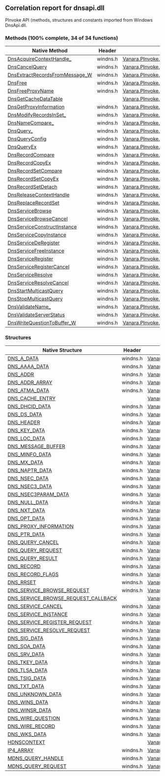 ## Correlation report for dnsapi.dll  
PInvoke API (methods, structures and constants imported from Windows DnsApi.dll.

### Methods (100% complete, 34 of 34 functions)  
Native Method | Header | Managed Method  
--- | --- | ---  
[DnsAcquireContextHandle_](https://www.google.com/search?num=5&q=DnsAcquireContextHandle_A+site%3Adocs.microsoft.com) | windns.h | [Vanara.PInvoke.DnsApi.DnsAcquireContextHandle](https://github.com/dahall/Vanara/search?l=C%23&q=DnsAcquireContextHandle)  
[DnsCancelQuery](https://www.google.com/search?num=5&q=DnsCancelQuery+site%3Adocs.microsoft.com) | windns.h | [Vanara.PInvoke.DnsApi.DnsCancelQuery](https://github.com/dahall/Vanara/search?l=C%23&q=DnsCancelQuery)  
[DnsExtractRecordsFromMessage_W](https://www.google.com/search?num=5&q=DnsExtractRecordsFromMessage_W+site%3Adocs.microsoft.com) | windns.h | [Vanara.PInvoke.DnsApi.DnsExtractRecordsFromMessage](https://github.com/dahall/Vanara/search?l=C%23&q=DnsExtractRecordsFromMessage)  
[DnsFree](https://www.google.com/search?num=5&q=DnsFree+site%3Adocs.microsoft.com) | windns.h | [Vanara.PInvoke.DnsApi.DnsFree](https://github.com/dahall/Vanara/search?l=C%23&q=DnsFree)  
[DnsFreeProxyName](https://www.google.com/search?num=5&q=DnsFreeProxyName+site%3Adocs.microsoft.com) | windns.h | [Vanara.PInvoke.DnsApi.DnsFreeProxyName](https://github.com/dahall/Vanara/search?l=C%23&q=DnsFreeProxyName)  
[DnsGetCacheDataTable](https://www.google.com/search?num=5&q=DnsGetCacheDataTable+site%3Adocs.microsoft.com) |  | [Vanara.PInvoke.DnsApi.DnsGetCacheDataTable](https://github.com/dahall/Vanara/search?l=C%23&q=DnsGetCacheDataTable)  
[DnsGetProxyInformation](https://www.google.com/search?num=5&q=DnsGetProxyInformation+site%3Adocs.microsoft.com) | windns.h | [Vanara.PInvoke.DnsApi.DnsGetProxyInformation](https://github.com/dahall/Vanara/search?l=C%23&q=DnsGetProxyInformation)  
[DnsModifyRecordsInSet_](https://www.google.com/search?num=5&q=DnsModifyRecordsInSet_A+site%3Adocs.microsoft.com) | windns.h | [Vanara.PInvoke.DnsApi.DnsModifyRecordsInSet](https://github.com/dahall/Vanara/search?l=C%23&q=DnsModifyRecordsInSet)  
[DnsNameCompare_](https://www.google.com/search?num=5&q=DnsNameCompare_A+site%3Adocs.microsoft.com) | windns.h | [Vanara.PInvoke.DnsApi.DnsNameCompare](https://github.com/dahall/Vanara/search?l=C%23&q=DnsNameCompare)  
[DnsQuery_](https://www.google.com/search?num=5&q=DnsQuery_A+site%3Adocs.microsoft.com) | windns.h | [Vanara.PInvoke.DnsApi.DnsQuery](https://github.com/dahall/Vanara/search?l=C%23&q=DnsQuery)  
[DnsQueryConfig](https://www.google.com/search?num=5&q=DnsQueryConfig+site%3Adocs.microsoft.com) | windns.h | [Vanara.PInvoke.DnsApi.DnsQueryConfig](https://github.com/dahall/Vanara/search?l=C%23&q=DnsQueryConfig)  
[DnsQueryEx](https://www.google.com/search?num=5&q=DnsQueryEx+site%3Adocs.microsoft.com) | windns.h | [Vanara.PInvoke.DnsApi.DnsQueryEx](https://github.com/dahall/Vanara/search?l=C%23&q=DnsQueryEx)  
[DnsRecordCompare](https://www.google.com/search?num=5&q=DnsRecordCompare+site%3Adocs.microsoft.com) | windns.h | [Vanara.PInvoke.DnsApi.DnsRecordCompare](https://github.com/dahall/Vanara/search?l=C%23&q=DnsRecordCompare)  
[DnsRecordCopyEx](https://www.google.com/search?num=5&q=DnsRecordCopyEx+site%3Adocs.microsoft.com) | windns.h | [Vanara.PInvoke.DnsApi.DnsRecordCopyEx](https://github.com/dahall/Vanara/search?l=C%23&q=DnsRecordCopyEx)  
[DnsRecordSetCompare](https://www.google.com/search?num=5&q=DnsRecordSetCompare+site%3Adocs.microsoft.com) | windns.h | [Vanara.PInvoke.DnsApi.DnsRecordSetCompare](https://github.com/dahall/Vanara/search?l=C%23&q=DnsRecordSetCompare)  
[DnsRecordSetCopyEx](https://www.google.com/search?num=5&q=DnsRecordSetCopyEx+site%3Adocs.microsoft.com) | windns.h | [Vanara.PInvoke.DnsApi.DnsRecordSetCopyEx](https://github.com/dahall/Vanara/search?l=C%23&q=DnsRecordSetCopyEx)  
[DnsRecordSetDetach](https://www.google.com/search?num=5&q=DnsRecordSetDetach+site%3Adocs.microsoft.com) | windns.h | [Vanara.PInvoke.DnsApi.DnsRecordSetDetach](https://github.com/dahall/Vanara/search?l=C%23&q=DnsRecordSetDetach)  
[DnsReleaseContextHandle](https://www.google.com/search?num=5&q=DnsReleaseContextHandle+site%3Adocs.microsoft.com) | windns.h | [Vanara.PInvoke.DnsApi.DnsReleaseContextHandle](https://github.com/dahall/Vanara/search?l=C%23&q=DnsReleaseContextHandle)  
[DnsReplaceRecordSet](https://www.google.com/search?num=5&q=DnsReplaceRecordSetA+site%3Adocs.microsoft.com) | windns.h | [Vanara.PInvoke.DnsApi.DnsReplaceRecordSet](https://github.com/dahall/Vanara/search?l=C%23&q=DnsReplaceRecordSet)  
[DnsServiceBrowse](https://www.google.com/search?num=5&q=DnsServiceBrowse+site%3Adocs.microsoft.com) | windns.h | [Vanara.PInvoke.DnsApi.DnsServiceBrowse](https://github.com/dahall/Vanara/search?l=C%23&q=DnsServiceBrowse)  
[DnsServiceBrowseCancel](https://www.google.com/search?num=5&q=DnsServiceBrowseCancel+site%3Adocs.microsoft.com) | windns.h | [Vanara.PInvoke.DnsApi.DnsServiceBrowseCancel](https://github.com/dahall/Vanara/search?l=C%23&q=DnsServiceBrowseCancel)  
[DnsServiceConstructInstance](https://www.google.com/search?num=5&q=DnsServiceConstructInstance+site%3Adocs.microsoft.com) | windns.h | [Vanara.PInvoke.DnsApi.DnsServiceConstructInstance](https://github.com/dahall/Vanara/search?l=C%23&q=DnsServiceConstructInstance)  
[DnsServiceCopyInstance](https://www.google.com/search?num=5&q=DnsServiceCopyInstance+site%3Adocs.microsoft.com) | windns.h | [Vanara.PInvoke.DnsApi.DnsServiceCopyInstance](https://github.com/dahall/Vanara/search?l=C%23&q=DnsServiceCopyInstance)  
[DnsServiceDeRegister](https://www.google.com/search?num=5&q=DnsServiceDeRegister+site%3Adocs.microsoft.com) | windns.h | [Vanara.PInvoke.DnsApi.DnsServiceDeRegister](https://github.com/dahall/Vanara/search?l=C%23&q=DnsServiceDeRegister)  
[DnsServiceFreeInstance](https://www.google.com/search?num=5&q=DnsServiceFreeInstance+site%3Adocs.microsoft.com) | windns.h | [Vanara.PInvoke.DnsApi.DnsServiceFreeInstance](https://github.com/dahall/Vanara/search?l=C%23&q=DnsServiceFreeInstance)  
[DnsServiceRegister](https://www.google.com/search?num=5&q=DnsServiceRegister+site%3Adocs.microsoft.com) | windns.h | [Vanara.PInvoke.DnsApi.DnsServiceRegister](https://github.com/dahall/Vanara/search?l=C%23&q=DnsServiceRegister)  
[DnsServiceRegisterCancel](https://www.google.com/search?num=5&q=DnsServiceRegisterCancel+site%3Adocs.microsoft.com) | windns.h | [Vanara.PInvoke.DnsApi.DnsServiceRegisterCancel](https://github.com/dahall/Vanara/search?l=C%23&q=DnsServiceRegisterCancel)  
[DnsServiceResolve](https://www.google.com/search?num=5&q=DnsServiceResolve+site%3Adocs.microsoft.com) | windns.h | [Vanara.PInvoke.DnsApi.DnsServiceResolve](https://github.com/dahall/Vanara/search?l=C%23&q=DnsServiceResolve)  
[DnsServiceResolveCancel](https://www.google.com/search?num=5&q=DnsServiceResolveCancel+site%3Adocs.microsoft.com) | windns.h | [Vanara.PInvoke.DnsApi.DnsServiceResolveCancel](https://github.com/dahall/Vanara/search?l=C%23&q=DnsServiceResolveCancel)  
[DnsStartMulticastQuery](https://www.google.com/search?num=5&q=DnsStartMulticastQuery+site%3Adocs.microsoft.com) | windns.h | [Vanara.PInvoke.DnsApi.DnsStartMulticastQuery](https://github.com/dahall/Vanara/search?l=C%23&q=DnsStartMulticastQuery)  
[DnsStopMulticastQuery](https://www.google.com/search?num=5&q=DnsStopMulticastQuery+site%3Adocs.microsoft.com) | windns.h | [Vanara.PInvoke.DnsApi.DnsStopMulticastQuery](https://github.com/dahall/Vanara/search?l=C%23&q=DnsStopMulticastQuery)  
[DnsValidateName_](https://www.google.com/search?num=5&q=DnsValidateName_A+site%3Adocs.microsoft.com) | windns.h | [Vanara.PInvoke.DnsApi.DnsValidateName](https://github.com/dahall/Vanara/search?l=C%23&q=DnsValidateName)  
[DnsValidateServerStatus](https://www.google.com/search?num=5&q=DnsValidateServerStatus+site%3Adocs.microsoft.com) | windns.h | [Vanara.PInvoke.DnsApi.DnsValidateServerStatus](https://github.com/dahall/Vanara/search?l=C%23&q=DnsValidateServerStatus)  
[DnsWriteQuestionToBuffer_W](https://www.google.com/search?num=5&q=DnsWriteQuestionToBuffer_W+site%3Adocs.microsoft.com) | windns.h | [Vanara.PInvoke.DnsApi.DnsWriteQuestionToBuffer](https://github.com/dahall/Vanara/search?l=C%23&q=DnsWriteQuestionToBuffer)  
### Structures  
Native Structure | Header | Managed Structure  
--- | --- | ---  
[DNS_A_DATA](https://www.google.com/search?num=5&q=DNS_A_DATA+site%3Adocs.microsoft.com) | windns.h | [Vanara.PInvoke.DnsApi.DNS_A_DATA](https://github.com/dahall/Vanara/search?l=C%23&q=DNS_A_DATA)  
[DNS_AAAA_DATA](https://www.google.com/search?num=5&q=DNS_AAAA_DATA+site%3Adocs.microsoft.com) | windns.h | [Vanara.PInvoke.DnsApi.DNS_AAAA_DATA](https://github.com/dahall/Vanara/search?l=C%23&q=DNS_AAAA_DATA)  
[DNS_ADDR](https://www.google.com/search?num=5&q=DNS_ADDR+site%3Adocs.microsoft.com) | windns.h | [Vanara.PInvoke.DnsApi.DNS_ADDR](https://github.com/dahall/Vanara/search?l=C%23&q=DNS_ADDR)  
[DNS_ADDR_ARRAY](https://www.google.com/search?num=5&q=DNS_ADDR_ARRAY+site%3Adocs.microsoft.com) | windns.h | [Vanara.PInvoke.DnsApi.DNS_ADDR_ARRAY](https://github.com/dahall/Vanara/search?l=C%23&q=DNS_ADDR_ARRAY)  
[DNS_ATMA_DATA](https://www.google.com/search?num=5&q=DNS_ATMA_DATA+site%3Adocs.microsoft.com) | windns.h | [Vanara.PInvoke.DnsApi.DNS_ATMA_DATA](https://github.com/dahall/Vanara/search?l=C%23&q=DNS_ATMA_DATA)  
[DNS_CACHE_ENTRY](https://www.google.com/search?num=5&q=DNS_CACHE_ENTRY+site%3Adocs.microsoft.com) |  | [Vanara.PInvoke.DnsApi.DNS_CACHE_ENTRY](https://github.com/dahall/Vanara/search?l=C%23&q=DNS_CACHE_ENTRY)  
[DNS_DHCID_DATA](https://www.google.com/search?num=5&q=DNS_DHCID_DATA+site%3Adocs.microsoft.com) | windns.h | [Vanara.PInvoke.DnsApi.DNS_DHCID_DATA](https://github.com/dahall/Vanara/search?l=C%23&q=DNS_DHCID_DATA)  
[DNS_DS_DATA](https://www.google.com/search?num=5&q=DNS_DS_DATA+site%3Adocs.microsoft.com) | windns.h | [Vanara.PInvoke.DnsApi.DNS_DS_DATA](https://github.com/dahall/Vanara/search?l=C%23&q=DNS_DS_DATA)  
[DNS_HEADER](https://www.google.com/search?num=5&q=DNS_HEADER+site%3Adocs.microsoft.com) | windns.h | [Vanara.PInvoke.DnsApi.DNS_HEADER](https://github.com/dahall/Vanara/search?l=C%23&q=DNS_HEADER)  
[DNS_KEY_DATA](https://www.google.com/search?num=5&q=DNS_KEY_DATA+site%3Adocs.microsoft.com) | windns.h | [Vanara.PInvoke.DnsApi.DNS_KEY_DATA](https://github.com/dahall/Vanara/search?l=C%23&q=DNS_KEY_DATA)  
[DNS_LOC_DATA](https://www.google.com/search?num=5&q=DNS_LOC_DATA+site%3Adocs.microsoft.com) | windns.h | [Vanara.PInvoke.DnsApi.DNS_LOC_DATA](https://github.com/dahall/Vanara/search?l=C%23&q=DNS_LOC_DATA)  
[DNS_MESSAGE_BUFFER](https://www.google.com/search?num=5&q=DNS_MESSAGE_BUFFER+site%3Adocs.microsoft.com) | windns.h | [Vanara.PInvoke.DnsApi.DNS_MESSAGE_BUFFER](https://github.com/dahall/Vanara/search?l=C%23&q=DNS_MESSAGE_BUFFER)  
[DNS_MINFO_DATA](https://www.google.com/search?num=5&q=DNS_MINFO_DATA+site%3Adocs.microsoft.com) | windns.h | [Vanara.PInvoke.DnsApi.DNS_MINFO_DATA](https://github.com/dahall/Vanara/search?l=C%23&q=DNS_MINFO_DATA)  
[DNS_MX_DATA](https://www.google.com/search?num=5&q=DNS_MX_DATA+site%3Adocs.microsoft.com) | windns.h | [Vanara.PInvoke.DnsApi.DNS_MX_DATA](https://github.com/dahall/Vanara/search?l=C%23&q=DNS_MX_DATA)  
[DNS_NAPTR_DATA](https://www.google.com/search?num=5&q=DNS_NAPTR_DATA+site%3Adocs.microsoft.com) | windns.h | [Vanara.PInvoke.DnsApi.DNS_NAPTR_DATA](https://github.com/dahall/Vanara/search?l=C%23&q=DNS_NAPTR_DATA)  
[DNS_NSEC_DATA](https://www.google.com/search?num=5&q=DNS_NSEC_DATA+site%3Adocs.microsoft.com) | windns.h | [Vanara.PInvoke.DnsApi.DNS_NSEC_DATA](https://github.com/dahall/Vanara/search?l=C%23&q=DNS_NSEC_DATA)  
[DNS_NSEC3_DATA](https://www.google.com/search?num=5&q=DNS_NSEC3_DATA+site%3Adocs.microsoft.com) | windns.h | [Vanara.PInvoke.DnsApi.DNS_NSEC3_DATA](https://github.com/dahall/Vanara/search?l=C%23&q=DNS_NSEC3_DATA)  
[DNS_NSEC3PARAM_DATA](https://www.google.com/search?num=5&q=DNS_NSEC3PARAM_DATA+site%3Adocs.microsoft.com) | windns.h | [Vanara.PInvoke.DnsApi.DNS_NSEC3PARAM_DATA](https://github.com/dahall/Vanara/search?l=C%23&q=DNS_NSEC3PARAM_DATA)  
[DNS_NULL_DATA](https://www.google.com/search?num=5&q=DNS_NULL_DATA+site%3Adocs.microsoft.com) | windns.h | [Vanara.PInvoke.DnsApi.DNS_NULL_DATA](https://github.com/dahall/Vanara/search?l=C%23&q=DNS_NULL_DATA)  
[DNS_NXT_DATA](https://www.google.com/search?num=5&q=DNS_NXT_DATA+site%3Adocs.microsoft.com) | windns.h | [Vanara.PInvoke.DnsApi.DNS_NXT_DATA](https://github.com/dahall/Vanara/search?l=C%23&q=DNS_NXT_DATA)  
[DNS_OPT_DATA](https://www.google.com/search?num=5&q=DNS_OPT_DATA+site%3Adocs.microsoft.com) | windns.h | [Vanara.PInvoke.DnsApi.DNS_OPT_DATA](https://github.com/dahall/Vanara/search?l=C%23&q=DNS_OPT_DATA)  
[DNS_PROXY_INFORMATION](https://www.google.com/search?num=5&q=DNS_PROXY_INFORMATION+site%3Adocs.microsoft.com) | windns.h | [Vanara.PInvoke.DnsApi.DNS_PROXY_INFORMATION](https://github.com/dahall/Vanara/search?l=C%23&q=DNS_PROXY_INFORMATION)  
[DNS_PTR_DATA](https://www.google.com/search?num=5&q=DNS_PTR_DATA+site%3Adocs.microsoft.com) | windns.h | [Vanara.PInvoke.DnsApi.DNS_PTR_DATA](https://github.com/dahall/Vanara/search?l=C%23&q=DNS_PTR_DATA)  
[DNS_QUERY_CANCEL](https://www.google.com/search?num=5&q=DNS_QUERY_CANCEL+site%3Adocs.microsoft.com) | windns.h | [Vanara.PInvoke.DnsApi.DNS_QUERY_CANCEL](https://github.com/dahall/Vanara/search?l=C%23&q=DNS_QUERY_CANCEL)  
[DNS_QUERY_REQUEST](https://www.google.com/search?num=5&q=DNS_QUERY_REQUEST+site%3Adocs.microsoft.com) | windns.h | [Vanara.PInvoke.DnsApi.DNS_QUERY_REQUEST](https://github.com/dahall/Vanara/search?l=C%23&q=DNS_QUERY_REQUEST)  
[DNS_QUERY_RESULT](https://www.google.com/search?num=5&q=DNS_QUERY_RESULT+site%3Adocs.microsoft.com) | windns.h | [Vanara.PInvoke.DnsApi.DNS_QUERY_RESULT](https://github.com/dahall/Vanara/search?l=C%23&q=DNS_QUERY_RESULT)  
[DNS_RECORD](https://www.google.com/search?num=5&q=DNS_RECORD+site%3Adocs.microsoft.com) | windns.h | [Vanara.PInvoke.DnsApi.DNS_RECORD](https://github.com/dahall/Vanara/search?l=C%23&q=DNS_RECORD)  
[DNS_RECORD_FLAGS](https://www.google.com/search?num=5&q=DNS_RECORD_FLAGS+site%3Adocs.microsoft.com) | windns.h | [Vanara.PInvoke.DnsApi.DNS_RECORD_FLAGS](https://github.com/dahall/Vanara/search?l=C%23&q=DNS_RECORD_FLAGS)  
[DNS_RRSET](https://www.google.com/search?num=5&q=DNS_RRSET+site%3Adocs.microsoft.com) | windns.h | [Vanara.PInvoke.DnsApi.DNS_RRSET](https://github.com/dahall/Vanara/search?l=C%23&q=DNS_RRSET)  
[DNS_SERVICE_BROWSE_REQUEST](https://www.google.com/search?num=5&q=DNS_SERVICE_BROWSE_REQUEST+site%3Adocs.microsoft.com) | windns.h | [Vanara.PInvoke.DnsApi.DNS_SERVICE_BROWSE_REQUEST](https://github.com/dahall/Vanara/search?l=C%23&q=DNS_SERVICE_BROWSE_REQUEST)  
[DNS_SERVICE_BROWSE_REQUEST_CALLBACK](https://www.google.com/search?num=5&q=DNS_SERVICE_BROWSE_REQUEST_CALLBACK+site%3Adocs.microsoft.com) |  | [Vanara.PInvoke.DnsApi.DNS_SERVICE_BROWSE_REQUEST.DNS_SERVICE_BROWSE_REQUEST_CALLBACK](https://github.com/dahall/Vanara/search?l=C%23&q=DNS_SERVICE_BROWSE_REQUEST_CALLBACK)  
[DNS_SERVICE_CANCEL](https://www.google.com/search?num=5&q=DNS_SERVICE_CANCEL+site%3Adocs.microsoft.com) | windns.h | [Vanara.PInvoke.DnsApi.DNS_SERVICE_CANCEL](https://github.com/dahall/Vanara/search?l=C%23&q=DNS_SERVICE_CANCEL)  
[DNS_SERVICE_INSTANCE](https://www.google.com/search?num=5&q=DNS_SERVICE_INSTANCE+site%3Adocs.microsoft.com) | windns.h | [Vanara.PInvoke.DnsApi.DNS_SERVICE_INSTANCE](https://github.com/dahall/Vanara/search?l=C%23&q=DNS_SERVICE_INSTANCE)  
[DNS_SERVICE_REGISTER_REQUEST](https://www.google.com/search?num=5&q=DNS_SERVICE_REGISTER_REQUEST+site%3Adocs.microsoft.com) | windns.h | [Vanara.PInvoke.DnsApi.DNS_SERVICE_REGISTER_REQUEST](https://github.com/dahall/Vanara/search?l=C%23&q=DNS_SERVICE_REGISTER_REQUEST)  
[DNS_SERVICE_RESOLVE_REQUEST](https://www.google.com/search?num=5&q=DNS_SERVICE_RESOLVE_REQUEST+site%3Adocs.microsoft.com) | windns.h | [Vanara.PInvoke.DnsApi.DNS_SERVICE_RESOLVE_REQUEST](https://github.com/dahall/Vanara/search?l=C%23&q=DNS_SERVICE_RESOLVE_REQUEST)  
[DNS_SIG_DATA](https://www.google.com/search?num=5&q=DNS_SIG_DATA+site%3Adocs.microsoft.com) | windns.h | [Vanara.PInvoke.DnsApi.DNS_SIG_DATA](https://github.com/dahall/Vanara/search?l=C%23&q=DNS_SIG_DATA)  
[DNS_SOA_DATA](https://www.google.com/search?num=5&q=DNS_SOA_DATA+site%3Adocs.microsoft.com) | windns.h | [Vanara.PInvoke.DnsApi.DNS_SOA_DATA](https://github.com/dahall/Vanara/search?l=C%23&q=DNS_SOA_DATA)  
[DNS_SRV_DATA](https://www.google.com/search?num=5&q=DNS_SRV_DATA+site%3Adocs.microsoft.com) | windns.h | [Vanara.PInvoke.DnsApi.DNS_SRV_DATA](https://github.com/dahall/Vanara/search?l=C%23&q=DNS_SRV_DATA)  
[DNS_TKEY_DATA](https://www.google.com/search?num=5&q=DNS_TKEY_DATA+site%3Adocs.microsoft.com) | windns.h | [Vanara.PInvoke.DnsApi.DNS_TKEY_DATA](https://github.com/dahall/Vanara/search?l=C%23&q=DNS_TKEY_DATA)  
[DNS_TLSA_DATA](https://www.google.com/search?num=5&q=DNS_TLSA_DATA+site%3Adocs.microsoft.com) | windns.h | [Vanara.PInvoke.DnsApi.DNS_TLSA_DATA](https://github.com/dahall/Vanara/search?l=C%23&q=DNS_TLSA_DATA)  
[DNS_TSIG_DATA](https://www.google.com/search?num=5&q=DNS_TSIG_DATA+site%3Adocs.microsoft.com) | windns.h | [Vanara.PInvoke.DnsApi.DNS_TSIG_DATA](https://github.com/dahall/Vanara/search?l=C%23&q=DNS_TSIG_DATA)  
[DNS_TXT_DATA](https://www.google.com/search?num=5&q=DNS_TXT_DATA+site%3Adocs.microsoft.com) | windns.h | [Vanara.PInvoke.DnsApi.DNS_TXT_DATA](https://github.com/dahall/Vanara/search?l=C%23&q=DNS_TXT_DATA)  
[DNS_UNKNOWN_DATA](https://www.google.com/search?num=5&q=DNS_UNKNOWN_DATA+site%3Adocs.microsoft.com) | windns.h | [Vanara.PInvoke.DnsApi.DNS_UNKNOWN_DATA](https://github.com/dahall/Vanara/search?l=C%23&q=DNS_UNKNOWN_DATA)  
[DNS_WINS_DATA](https://www.google.com/search?num=5&q=DNS_WINS_DATA+site%3Adocs.microsoft.com) | windns.h | [Vanara.PInvoke.DnsApi.DNS_WINS_DATA](https://github.com/dahall/Vanara/search?l=C%23&q=DNS_WINS_DATA)  
[DNS_WINSR_DATA](https://www.google.com/search?num=5&q=DNS_WINSR_DATA+site%3Adocs.microsoft.com) | windns.h | [Vanara.PInvoke.DnsApi.DNS_WINSR_DATA](https://github.com/dahall/Vanara/search?l=C%23&q=DNS_WINSR_DATA)  
[DNS_WIRE_QUESTION](https://www.google.com/search?num=5&q=DNS_WIRE_QUESTION+site%3Adocs.microsoft.com) | windns.h | [Vanara.PInvoke.DnsApi.DNS_WIRE_QUESTION](https://github.com/dahall/Vanara/search?l=C%23&q=DNS_WIRE_QUESTION)  
[DNS_WIRE_RECORD](https://www.google.com/search?num=5&q=DNS_WIRE_RECORD+site%3Adocs.microsoft.com) | windns.h | [Vanara.PInvoke.DnsApi.DNS_WIRE_RECORD](https://github.com/dahall/Vanara/search?l=C%23&q=DNS_WIRE_RECORD)  
[DNS_WKS_DATA](https://www.google.com/search?num=5&q=DNS_WKS_DATA+site%3Adocs.microsoft.com) | windns.h | [Vanara.PInvoke.DnsApi.DNS_WKS_DATA](https://github.com/dahall/Vanara/search?l=C%23&q=DNS_WKS_DATA)  
[HDNSCONTEXT](https://www.google.com/search?num=5&q=HDNSCONTEXT+site%3Adocs.microsoft.com) |  | [Vanara.PInvoke.DnsApi.HDNSCONTEXT](https://github.com/dahall/Vanara/search?l=C%23&q=HDNSCONTEXT)  
[IP4_ARRAY](https://www.google.com/search?num=5&q=IP4_ARRAY+site%3Adocs.microsoft.com) | windns.h | [Vanara.PInvoke.DnsApi.IP4_ARRAY](https://github.com/dahall/Vanara/search?l=C%23&q=IP4_ARRAY)  
[MDNS_QUERY_HANDLE](https://www.google.com/search?num=5&q=MDNS_QUERY_HANDLE+site%3Adocs.microsoft.com) | windns.h | [Vanara.PInvoke.DnsApi.MDNS_QUERY_HANDLE](https://github.com/dahall/Vanara/search?l=C%23&q=MDNS_QUERY_HANDLE)  
[MDNS_QUERY_REQUEST](https://www.google.com/search?num=5&q=MDNS_QUERY_REQUEST+site%3Adocs.microsoft.com) | windns.h | [Vanara.PInvoke.DnsApi.MDNS_QUERY_REQUEST](https://github.com/dahall/Vanara/search?l=C%23&q=MDNS_QUERY_REQUEST)  
